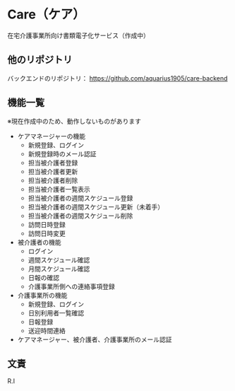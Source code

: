 # Care（ケア）

在宅介護事業所向け書類電子化サービス（作成中）

## 他のリポジトリ

バックエンドのリポジトリ：
https://github.com/aquarius1905/care-backend

## 機能一覧
※現在作成中のため、動作しないものがあります

-   ケアマネージャーの機能
    -   新規登録、ログイン
    -   新規登録時のメール認証
    -   担当被介護者登録
    -   担当被介護者更新
    -   担当被介護者削除
    -   担当被介護者一覧表示
    -   担当被介護者の週間スケジュール登録
    -   担当被介護者の週間スケジュール更新（未着手）
    -   担当被介護者の週間スケジュール削除
    -   訪問日時登録
    -   訪問日時変更
-   被介護者の機能
    -   ログイン
    -   週間スケジュール確認
    -   月間スケジュール確認
    -   日報の確認
    -   介護事業所側への連絡事項登録
-   介護事業所の機能
    -   新規登録、ログイン
    -   日別利用者一覧確認
    -   日報登録
    -   送迎時間連絡
-   ケアマネージャー、被介護者、介護事業所のメール認証

## 文責

R.I